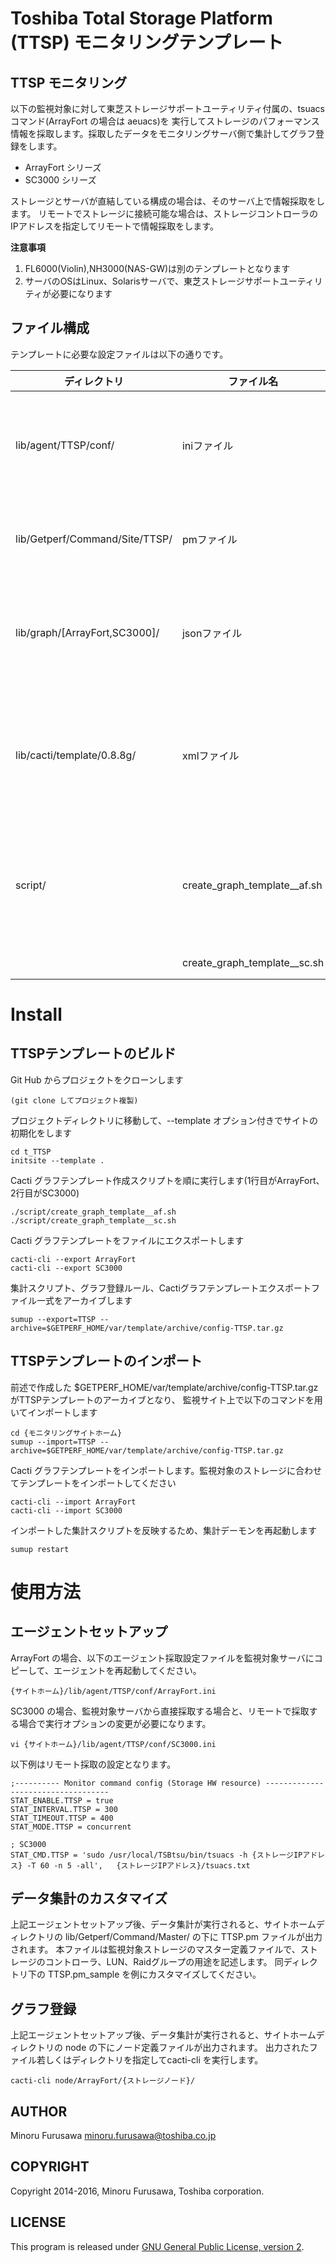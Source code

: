 Toshiba Total Storage Platform (TTSP) モニタリングテンプレート
===============================================

TTSP モニタリング
-------------

以下の監視対象に対して東芝ストレージサポートユーティリティ付属の、tsuacsコマンド(ArrayFort の場合は aeuacs)を
実行してストレージのパフォーマンス情報を採取します。採取したデータをモニタリングサーバ側で集計してグラフ登録をします。

* ArrayFort シリーズ
* SC3000 シリーズ

ストレージとサーバが直結している構成の場合は、そのサーバ上で情報採取をします。
リモートでストレージに接続可能な場合は、ストレージコントローラのIPアドレスを指定してリモートで情報採取をします。

**注意事項**

1. FL6000(Violin),NH3000(NAS-GW)は別のテンプレートとなります
2. サーバのOSはLinux、Solarisサーバで、東芝ストレージサポートユーティリティが必要になります

ファイル構成
-------

テンプレートに必要な設定ファイルは以下の通りです。

|          ディレクトリ          |          ファイル名          |                  用途                 |      備考      |
|--------------------------------|------------------------------|---------------------------------------|----------------|
| lib/agent/TTSP/conf/           | iniファイル                  | エージェント採取設定ファイル          |                |
| lib/Getperf/Command/Site/TTSP/ | pmファイル                   | データ集計スクリプト                  |                |
| lib/graph/[ArrayFort,SC3000]/  | jsonファイル                 | グラフテンプレート登録ルール          | カスタマイズ用 |
| lib/cacti/template/0.8.8g/     | xmlファイル                  | Cactiテンプレートエクスポートファイル |                |
| script/                        | create_graph_template__af.sh | グラフテンプレート登録スクリプト      | ArrayFort用    |
|                                | create_graph_template__sc.sh |                                       | SC3000用       |

Install
=====

TTSPテンプレートのビルド
-------------------

Git Hub からプロジェクトをクローンします

	(git clone してプロジェクト複製)

プロジェクトディレクトリに移動して、--template オプション付きでサイトの初期化をします

	cd t_TTSP
	initsite --template .

Cacti グラフテンプレート作成スクリプトを順に実行します(1行目がArrayFort、2行目がSC3000)

	./script/create_graph_template__af.sh
	./script/create_graph_template__sc.sh

Cacti グラフテンプレートをファイルにエクスポートします

	cacti-cli --export ArrayFort
	cacti-cli --export SC3000

集計スクリプト、グラフ登録ルール、Cactiグラフテンプレートエクスポートファイル一式をアーカイブします

	sumup --export=TTSP --archive=$GETPERF_HOME/var/template/archive/config-TTSP.tar.gz

TTSPテンプレートのインポート
---------------------

前述で作成した $GETPERF_HOME/var/template/archive/config-TTSP.tar.gz がTTSPテンプレートのアーカイブとなり、
監視サイト上で以下のコマンドを用いてインポートします

	cd {モニタリングサイトホーム}
	sumup --import=TTSP --archive=$GETPERF_HOME/var/template/archive/config-TTSP.tar.gz

Cacti グラフテンプレートをインポートします。監視対象のストレージに合わせてテンプレートをインポートしてください

	cacti-cli --import ArrayFort
	cacti-cli --import SC3000

インポートした集計スクリプトを反映するため、集計デーモンを再起動します

	sumup restart

使用方法
=====

エージェントセットアップ
--------------------

ArrayFort の場合、以下のエージェント採取設定ファイルを監視対象サーバにコピーして、エージェントを再起動してください。

	{サイトホーム}/lib/agent/TTSP/conf/ArrayFort.ini

SC3000 の場合、監視対象サーバから直接採取する場合と、リモートで採取する場合で実行オプションの変更が必要になります。

	vi {サイトホーム}/lib/agent/TTSP/conf/SC3000.ini

以下例はリモート採取の設定となります。

	;---------- Monitor command config (Storage HW resource) -----------------------------------
	STAT_ENABLE.TTSP = true
	STAT_INTERVAL.TTSP = 300
	STAT_TIMEOUT.TTSP = 400
	STAT_MODE.TTSP = concurrent

	; SC3000
	STAT_CMD.TTSP = 'sudo /usr/local/TSBtsu/bin/tsuacs -h {ストレージIPアドレス} -T 60 -n 5 -all',   {ストレージIPアドレス}/tsuacs.txt

データ集計のカスタマイズ
--------------------

上記エージェントセットアップ後、データ集計が実行されると、サイトホームディレクトリの lib/Getperf/Command/Master/ の下に TTSP.pm ファイルが出力されます。
本ファイルは監視対象ストレージのマスター定義ファイルで、ストレージのコントローラ、LUN、Raidグループの用途を記述します。
同ディレクトリ下の TTSP.pm_sample を例にカスタマイズしてください。

グラフ登録
-----------------

上記エージェントセットアップ後、データ集計が実行されると、サイトホームディレクトリの node の下にノード定義ファイルが出力されます。
出力されたファイル若しくはディレクトリを指定してcacti-cli を実行します。

	cacti-cli node/ArrayFort/{ストレージノード}/

AUTHOR
-----------

Minoru Furusawa <minoru.furusawa@toshiba.co.jp>

COPYRIGHT
-----------

Copyright 2014-2016, Minoru Furusawa, Toshiba corporation.

LICENSE
-----------

This program is released under [GNU General Public License, version 2](http://www.gnu.org/licenses/gpl-2.0.html).
